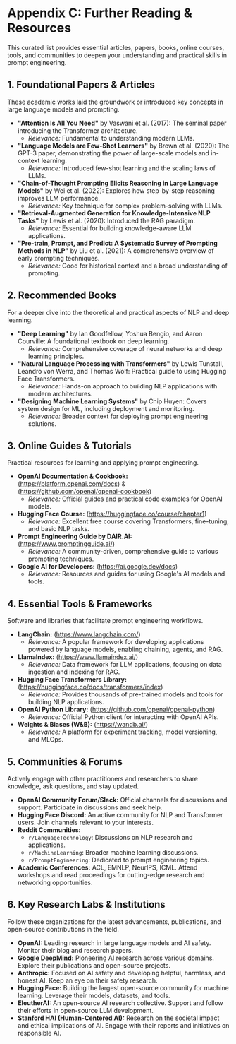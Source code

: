 # Appendix C: Further Reading & Resources

This curated list provides essential articles, papers, books, online courses, tools, and communities to deepen your understanding and practical skills in prompt engineering.

## 1. Foundational Papers & Articles

These academic works laid the groundwork or introduced key concepts in large language models and prompting.

-   **"Attention Is All You Need"** by Vaswani et al. (2017): The seminal paper introducing the Transformer architecture.
    *   *Relevance:* Fundamental to understanding modern LLMs.
-   **"Language Models are Few-Shot Learners"** by Brown et al. (2020): The GPT-3 paper, demonstrating the power of large-scale models and in-context learning.
    *   *Relevance:* Introduced few-shot learning and the scaling laws of LLMs.
-   **"Chain-of-Thought Prompting Elicits Reasoning in Large Language Models"** by Wei et al. (2022): Explores how step-by-step reasoning improves LLM performance.
    *   *Relevance:* Key technique for complex problem-solving with LLMs.
-   **"Retrieval-Augmented Generation for Knowledge-Intensive NLP Tasks"** by Lewis et al. (2020): Introduced the RAG paradigm.
    *   *Relevance:* Essential for building knowledge-aware LLM applications.
-   **"Pre-train, Prompt, and Predict: A Systematic Survey of Prompting Methods in NLP"** by Liu et al. (2021): A comprehensive overview of early prompting techniques.
    *   *Relevance:* Good for historical context and a broad understanding of prompting.

## 2. Recommended Books

For a deeper dive into the theoretical and practical aspects of NLP and deep learning.

-   **"Deep Learning"** by Ian Goodfellow, Yoshua Bengio, and Aaron Courville: A foundational textbook on deep learning.
    *   *Relevance:* Comprehensive coverage of neural networks and deep learning principles.
-   **"Natural Language Processing with Transformers"** by Lewis Tunstall, Leandro von Werra, and Thomas Wolf: Practical guide to using Hugging Face Transformers.
    *   *Relevance:* Hands-on approach to building NLP applications with modern architectures.
-   **"Designing Machine Learning Systems"** by Chip Huyen: Covers system design for ML, including deployment and monitoring.
    *   *Relevance:* Broader context for deploying prompt engineering solutions.

## 3. Online Guides & Tutorials

Practical resources for learning and applying prompt engineering.

-   **OpenAI Documentation & Cookbook:** (https://platform.openai.com/docs) & (https://github.com/openai/openai-cookbook)
    *   *Relevance:* Official guides and practical code examples for OpenAI models.
-   **Hugging Face Course:** (https://huggingface.co/course/chapter1)
    *   *Relevance:* Excellent free course covering Transformers, fine-tuning, and basic NLP tasks.
-   **Prompt Engineering Guide by DAIR.AI:** (https://www.promptingguide.ai/)
    *   *Relevance:* A community-driven, comprehensive guide to various prompting techniques.
-   **Google AI for Developers:** (https://ai.google.dev/docs)
    *   *Relevance:* Resources and guides for using Google's AI models and tools.

## 4. Essential Tools & Frameworks

Software and libraries that facilitate prompt engineering workflows.

-   **LangChain:** (https://www.langchain.com/)
    *   *Relevance:* A popular framework for developing applications powered by language models, enabling chaining, agents, and RAG.
-   **LlamaIndex:** (https://www.llamaindex.ai/)
    *   *Relevance:* Data framework for LLM applications, focusing on data ingestion and indexing for RAG.
-   **Hugging Face Transformers Library:** (https://huggingface.co/docs/transformers/index)
    *   *Relevance:* Provides thousands of pre-trained models and tools for building NLP applications.
-   **OpenAI Python Library:** (https://github.com/openai/openai-python)
    *   *Relevance:* Official Python client for interacting with OpenAI APIs.
-   **Weights & Biases (W&B):** (https://wandb.ai/)
    *   *Relevance:* A platform for experiment tracking, model versioning, and MLOps.

## 5. Communities & Forums

Actively engage with other practitioners and researchers to share knowledge, ask questions, and stay updated.

-   **OpenAI Community Forum/Slack:** Official channels for discussions and support. Participate in discussions and seek help.
-   **Hugging Face Discord:** An active community for NLP and Transformer users. Join channels relevant to your interests.
-   **Reddit Communities:**
    *   `r/LanguageTechnology`: Discussions on NLP research and applications.
    *   `r/MachineLearning`: Broader machine learning discussions.
    *   `r/PromptEngineering`: Dedicated to prompt engineering topics.
-   **Academic Conferences:** ACL, EMNLP, NeurIPS, ICML. Attend workshops and read proceedings for cutting-edge research and networking opportunities.

## 6. Key Research Labs & Institutions

Follow these organizations for the latest advancements, publications, and open-source contributions in the field.

-   **OpenAI:** Leading research in large language models and AI safety. Monitor their blog and research papers.
-   **Google DeepMind:** Pioneering AI research across various domains. Explore their publications and open-source projects.
-   **Anthropic:** Focused on AI safety and developing helpful, harmless, and honest AI. Keep an eye on their safety research.
-   **Hugging Face:** Building the largest open-source community for machine learning. Leverage their models, datasets, and tools.
-   **EleutherAI:** An open-source AI research collective. Support and follow their efforts in open-source LLM development.
-   **Stanford HAI (Human-Centered AI):** Research on the societal impact and ethical implications of AI. Engage with their reports and initiatives on responsible AI.
